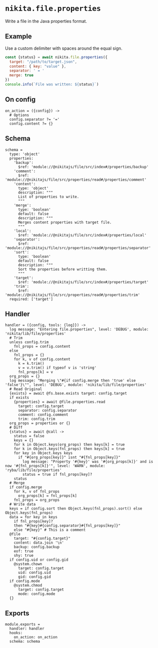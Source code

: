 
# `nikita.file.properties`

Write a file in the Java properties format.

## Example

Use a custom delimiter with spaces around the equal sign.

```js
const {status} = await nikita.file.properties({
  target: "/path/to/target.json",
  content: { key: "value" },
  separator: ' = '
  merge: true
})
console.info(`File was written: ${status}`)
```

## On config

    on_action = ({config}) ->
      # Options
      config.separator ?= '='
      config.content ?= {}

## Schema

    schema =
      type: 'object'
      properties:
        'backup':
          $ref: 'module://@nikitajs/file/src/index#/properties/backup'
        'comment':
          $ref: 'module://@nikitajs/file/src/properties/read#/properties/comment'
        'content':
          type: 'object'
          description: """
          List of properties to write.
          """
        'merge':
          type: 'boolean'
          default: false
          description: """
          Merges content properties with target file.
          """
        'local':
          $ref: 'module://@nikitajs/file/src/index#/properties/local'
        'separator':
          $ref: 'module://@nikitajs/file/src/properties/read#/properties/separator'
        'sort':
          type: 'boolean'
          default: false
          description: """
          Sort the properties before writting them.
          """
        'target':
          $ref: 'module://@nikitajs/file/src/index#/properties/target'
        'trim':
          $ref: 'module://@nikitajs/file/src/properties/read#/properties/trim'
      required: ['target']

## Handler

    handler = ({config, tools: {log}}) ->
      log message: "Entering file.properties", level: 'DEBUG', module: 'nikita/lib/file/properties'
      # Trim
      unless config.trim
        fnl_props = config.content
      else
        fnl_props = {}
        for k, v of config.content
          k = k.trim()
          v = v.trim() if typeof v is 'string'
          fnl_props[k] = v
      org_props = {}
      log message: "Merging \"#{if config.merge then 'true' else 'false'}\"", level: 'DEBUG', module: 'nikita/lib/file/properties'
      # Read Original
      {exists} = await @fs.base.exists target: config.target
      if exists
        {properties} = await @file.properties.read
          target: config.target
          separator: config.separator
          comment: config.comment
          trim: config.trim
      org_props = properties or {}
      # Diff
      {status} = await @call ->
        status = false
        keys = {}
        for k in Object.keys(org_props) then keys[k] = true
        for k in Object.keys(fnl_props) then keys[k] = true
        for key in Object.keys keys
          if "#{org_props[key]}" isnt "#{fnl_props[key]}"
            log message: "Property '#{key}' was '#{org_props[k]}' and is now '#{fnl_props[k]}'", level: 'WARN', module: 'ryba/lib/file/properties'
            status = true if fnl_props[key]?
        status
      # Merge
      if config.merge
        for k, v of fnl_props
          org_props[k] = fnl_props[k]
        fnl_props = org_props
      # Write data
      keys = if config.sort then Object.keys(fnl_props).sort() else Object.keys(fnl_props)
      data = for key in keys
        if fnl_props[key]?
        then "#{key}#{config.separator}#{fnl_props[key]}"
        else "#{key}" # This is a comment
      @file
        target: "#{config.target}"
        content: data.join '\n'
        backup: config.backup
        eof: true
        shy: true
      if config.uid or config.gid
        @system.chown
          target: config.target
          uid: config.uid
          gid: config.gid
      if config.mode
        @system.chmod
          target: config.target
          mode: config.mode
      {}

## Exports

    module.exports =
      handler: handler
      hooks:
        on_action: on_action
      schema: schema
